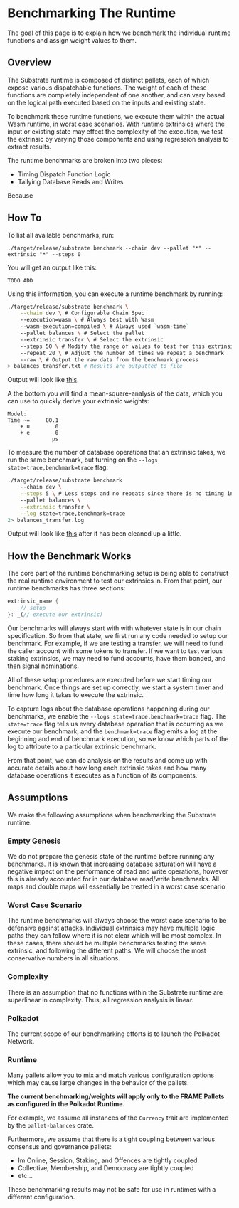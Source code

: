 # Benchmarking The Runtime

The goal of this page is to explain how we benchmark the individual runtime functions and assign weight values to them.

## Overview

The Substrate runtime is composed of distinct pallets, each of which expose various dispatchable functions. The weight of each of these functions are completely independent of one another, and can vary based on the logical path executed based on the inputs and existing state.

To benchmark these runtime functions, we execute them within the actual Wasm runtime, in worst case scenarios. With runtime extrinsics where the input or existing state may effect the complexity of the execution, we test the extrinsic by varying those components and using regression analysis to extract results.

The runtime benchmarks are broken into two pieces:

* Timing Dispatch Function Logic
* Tallying Database Reads and Writes

Because

## How To

To list all available benchmarks, run:

```
./target/release/substrate benchmark --chain dev --pallet "*" --extrinsic "*" --steps 0
```

You will get an output like this:

```
TODO ADD
```

Using this information, you can execute a runtime benchmark by running:

```bash
./target/release/substrate benchmark \
    --chain dev \ # Configurable Chain Spec
    --execution=wasm \ # Always test with Wasm
    --wasm-execution=compiled \ # Always used `wasm-time`
    --pallet balances \ # Select the pallet
    --extrinsic transfer \ # Select the extrinsic
    --steps 50 \ # Modify the range of values to test for this extrinsic
    --repeat 20 \ # Adjust the number of times we repeat a benchmark
    --raw \ # Output the raw data from the benchmark process
> balances_transfer.txt # Results are outputted to file
```

Output will look like <a href="../data/balances_transfer.txt">this</a>.

A the bottom you will find a mean-square-analysis of the data, which you can use to quickly derive your extrinsic weights:

```
Model:
Time ~=     80.1
    + u        0
    + e        0
              µs
```

To measure the number of database operations that an extrinsic takes, we run the same benchmark, but turning on the `--logs state=trace,benchmark=trace` flag:

```bash
./target/release/substrate benchmark
    --chain dev \
    --steps 5 \ # Less steps and no repeats since there is no timing involved here
    --pallet balances \
    --extrinsic transfer \
    --log state=trace,benchmark=trace
2> balances_transfer.log
```

Output will look like <a href="../data/balances_transfer.log">this</a> after it has been cleaned up a little.

## How the Benchmark Works

The core part of the runtime benchmarking setup is being able to construct the real runtime environment to test our extrinsics in. From that point, our runtime benchmarks has three sections:

```rust
extrinsic_name {
	// setup
}: _(// execute our extrinsic)
```

Our benchmarks will always start with with whatever state is in our chain specification. So from that state, we first run any code needed to setup our benchmark. For example, if we are testing a transfer, we will need to fund the caller account with some tokens to transfer. If we want to test various staking extrinsics, we may need to fund accounts, have them bonded, and then signal nominations.

All of these setup procedures are executed before we start timing our benchmark. Once things are set up correctly, we start a system timer and time how long it takes to execute the extrinsic.

To capture logs about the database operations happening during our benchmarks, we enable the `--logs state=trace,benchmark=trace` flag. The `state=trace` flag tells us every database operation that is occurring as we execute our benchmark, and the `benchmark=trace` flag emits a log at the beginning and end of benchmark execution, so we know which parts of the log to attribute to a particular extrinsic benchmark.

From that point, we can do analysis on the results and come up with accurate details about how long each extrinsic takes and how many database operations it executes as a function of its components.

## Assumptions

We make the following assumptions when benchmarking the Substrate runtime.

### Empty Genesis

We do not prepare the genesis state of the runtime before running any benchmarks. It is known that increasing database saturation will have a negative impact on the performance of read and write operations, however this is already accounted for in our database read/write benchmarks. All maps and double maps will essentially be treated in a worst case scenario

### Worst Case Scenario

The runtime benchmarks will always choose the worst case scenario to be defensive against attacks. Individual extrinsics may have multiple logic paths they can follow where it is not clear which will be most complex. In these cases, there should be multiple benchmarks testing the same extrinsic, and following the different paths. We will choose the most conservative numbers in all situations.

### Complexity

There is an assumption that no functions within the Substrate runtime are superlinear in complexity. Thus, all regression analysis is linear.

### Polkadot

The current scope of our benchmarking efforts is to launch the Polkadot Network.

### Runtime

Many pallets allow you to mix and match various configuration options which may cause large changes in the behavior of the pallets.

**The current benchmarking/weights will apply only to the FRAME Pallets as configured in the Polkadot Runtime.**

For example, we assume all instances of the `Currency` trait are implemented by the `pallet-balances` crate.

Furthermore, we assume that there is a tight coupling between various consensus and governance pallets:

* Im Online, Session, Staking, and Offences are tightly coupled
* Collective, Membership, and Democracy are tightly coupled
* etc...

These benchmarking results may not be safe for use in runtimes with a different configuration.
